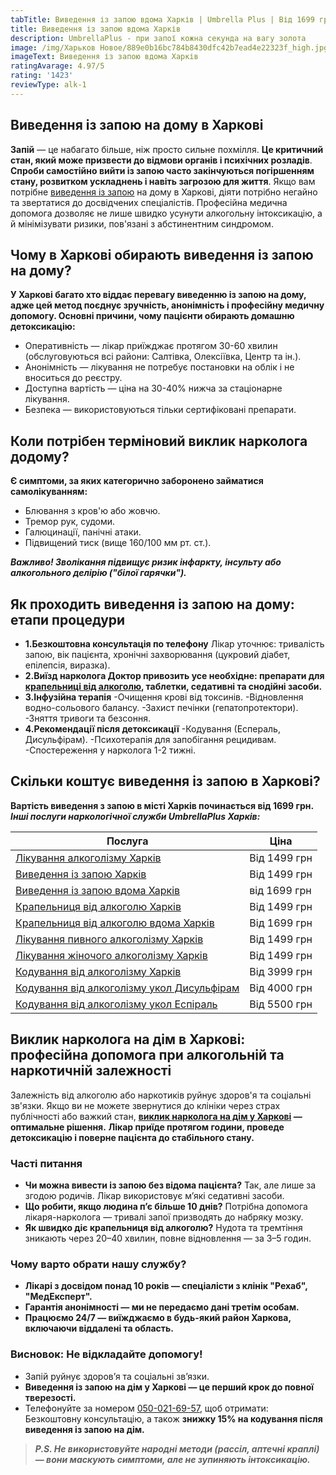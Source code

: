 ```yaml
---
tabTitle: Виведення із запою вдома Харків | Umbrella Plus | Від 1699 грн
title: Виведення із запою вдома Харків
description: UmbrellaPlus - при запої кожна секунда на вагу золота
image: /img/Харьков Новое/889e0b16bc784b8430dfc42b7ead4e22323f_high.jpg
imageText: Виведення із запою вдома Харків
ratingAvarage: 4.97/5
rating: '1423'
reviewType: alk-1
---
```


## Виведення із запою на дому в Харкові

**Запій** — це набагато більше, ніж просто сильне похмілля. **Це критичний стан, який може призвести до відмови органів і психічних розладів**. **Спроби самостійно вийти із запою часто закінчуються погіршенням стану, розвитком ускладнень і навіть загрозою для життя**. Якщо вам потрібне [виведення із запою](https://umbrella-plus.com.ua/uk/kharkiv/vivod-iz-zapoia-kharkiv-ua/) на дому в Харкові, діяти потрібно негайно та звертатися до досвідчених спеціалістів. Професійна медична допомога дозволяє не лише швидко усунути алкогольну інтоксикацію, а й мінімізувати ризики, пов'язані з абстинентним синдромом.

## Чому в Харкові обирають виведення із запою на дому?

**У Харкові багато хто віддає перевагу виведенню із запою на дому, адже цей метод поєднує зручність, анонімність і професійну медичну допомогу. Основні причини, чому пацієнти обирають домашню детоксикацію:**

* Оперативність — лікар приїжджає протягом 30-60 хвилин (обслуговуються всі райони: Салтівка, Олексіївка, Центр та ін.).
* Анонімність — лікування не потребує постановки на облік і не вноситься до реєстру.
* Доступна вартість — ціна на 30-40% нижча за стаціонарне лікування.
* Безпека — використовуються тільки сертифіковані препарати.

## Коли потрібен терміновий виклик нарколога додому?

**Є симптоми, за яких категорично заборонено займатися самолікуванням:**

* Блювання з кров'ю або жовчю.
* Тремор рук, судоми.
* Галюцинації, панічні атаки.
* Підвищений тиск (вище 160/100 мм рт. ст.).

***Важливо! Зволікання підвищує ризик інфаркту, інсульту або алкогольного делірію ("білої гарячки").***

## Як проходить виведення із запою на дому: етапи процедури

* **1.Безкоштовна консультація по телефону**
  Лікар уточнює: тривалість запою, вік пацієнта, хронічні захворювання (цукровий діабет, епілепсія, виразка).
* **2.Виїзд нарколога
  Доктор привозить усе необхідне: препарати для [крапельниці від алкоголю](https://umbrella-plus.com.ua/uk/kharkiv/kapelnica_ot_alkogola_kharkiv-ua/), таблетки, седативні та снодійні засоби.**
* **3.Інфузійна терапія**
  -Очищення крові від токсинів.
  -Відновлення водно-сольового балансу.
  -Захист печінки (гепатопротектори).
  -Зняття тривоги та безсоння.
* **4.Рекомендації після детоксикації**
  -Кодування (Еспераль, Дисульфірам).
  -Психотерапія для запобігання рецидивам.
  -Спостереження у нарколога 1-2 тижні.

## Скільки коштує виведення із запою в Харкові?

**Вартість виведення з запою в місті Харків починається від 1699 грн. *Інші послуги наркологічної служби UmbrellaPlus Харків:***

| Послуга                                                                                                                             | Ціна         |
| ----------------------------------------------------------------------------------------------------------------------------------- | ------------ |
| [Лікування алкоголізму Харків](https://umbrella-plus.com.ua/uk/kharkiv/lechenie-alkogolizma-kharkiv-ua/)                            | Від 1499 грн |
| [Виведення із запою Харків](https://umbrella-plus.com.ua/uk/kharkiv/vivod-iz-zapoia-kharkiv-ua/)                                    | Від 1499 грн |
| [Виведення із запою вдома Харків](https://umbrella-plus.com.ua/uk/kharkiv/vivod-iz-zapoia-na-domy-kharkiv-ua/)                      | від 1699 грн |
| [Крапельниця від алкоголю Харків](https://umbrella-plus.com.ua/uk/kharkiv/kapelnica_ot_alkogola_kharkiv-ua/)                        | Від 1499 грн |
| [Крапельниця від алкоголю вдома Харків](https://umbrella-plus.com.ua/uk/kharkiv/kapelnica_ot_alkogola_na_domy_kharkiv_ua/)          | Від 1699 грн |
| [Лікування пивного алкоголізму Харків](https://umbrella-plus.com.ua/uk/kharkiv/lechenie-pivnogo-alkogolizma-kharkiv-ua/)            | Від 1499 грн |
| [Лікування жіночого алкоголізму Харків](https://umbrella-plus.com.ua/uk/kharkiv/lechenie-jenskogo-alkogolizma-kharkiv-ua/)          | Від 1499 грн |
| [Кодування від алкоголізму Харків](https://umbrella-plus.com.ua/uk/kharkiv/kodirovka-ot-alkogolia-kharkiv-ua/)                      | Від 3999 грн |
| [Кодування від алкоголізму укол Дисульфірам](https://umbrella-plus.com.ua/uk/kharkiv/kodirovka-ot-alkogolia-disulfiram-kharkiv-ua/) | Від 4000 грн |
| [Кодування від алкоголізму укол Еспіраль](https://umbrella-plus.com.ua/uk/kharkiv/kodirovka-ot-alkogolizma-espiarl-kharkiv-ua/)     | Від 5500 грн |

## Виклик нарколога на дім в Харкові: професійна допомога при алкогольній та наркотичній залежності

Залежність від алкоголю або наркотиків руйнує здоров'я та соціальні зв'язки. Якщо ви не можете звернутися до клініки через страх публічності або важкий стан, **[виклик нарколога на дім у Харкові](https://umbrella-plus.com.ua/uk/kharkiv/kapelnica_ot_alkogola_kharkiv-ua/) — оптимальне рішення.** **Лікар приїде протягом години, проведе детоксикацію і поверне пацієнта до стабільного стану.**

### Часті питання

* **Чи можна вивести із запою без відома пацієнта?**
  Так, але лише за згодою родичів. Лікар використовує м’які седативні засоби.
* **Що робити, якщо людина п’є більше 10 днів?**
  Потрібна допомога лікаря-нарколога — тривалі запої призводять до набряку мозку.
* **Як швидко діє крапельниця від алкоголю?**
  Нудота та тремтіння зникають через 20–40 хвилин, повне відновлення — за 3–5 годин.

### Чому варто обрати нашу службу?

* **Лікарі з досвідом понад 10 років — спеціалісти з клінік "Рехаб", "МедЕксперт".**
* **Гарантія анонімності — ми не передаємо дані третім особам.**
* **Працюємо 24/7 — виїжджаємо в будь-який район Харкова, включаючи віддалені та область.**

### Висновок: Не відкладайте допомогу!

* Запій руйнує здоров’я та соціальні зв’язки.
* **Виведення із запою на дім у Харкові — це перший крок до повної тверезості.**
* Телефонуйте за номером [050-021-69-57](tel:0500216957), щоб отримати:
  Безкоштовну консультацію, а також **знижку 15% на кодування після виведення із запою на дім.**

> ***P.S. Не використовуйте народні методи (рассіл, аптечні краплі) — вони маскують симптоми, але не зупиняють інтоксикацію.***
